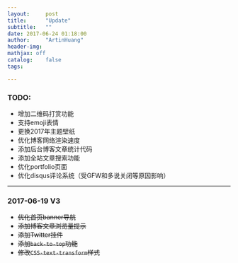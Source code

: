```yaml
---
layout:     post
title:      "Update"
subtitle:   ""
date: 2017-06-24 01:18:00   
author:     "ArtinHuang"
header-img:
mathjax: off 
catalog:    false
tags:

---
```




### TODO:


- 增加二维码打赏功能
- 支持emoji表情
- 更换2017年主题壁纸
- 优化博客网络渲染速度
- 添加后台博客文章统计代码
- 添加全站文章搜索功能
- 优化portfolio页面
- 优化disqus评论系统（受GFW和多说关闭等原因影响）

---

### 2017-06-19 V3

- <s>优化首页banner导航</s>
- <s>添加博客文章浏览量提示</s>
- <s>添加Twitter挂件</s>
- <s>添加<code>back-to-top</code>功能</s>
- <s>修改<code>CSS-text-transform</code>样式

